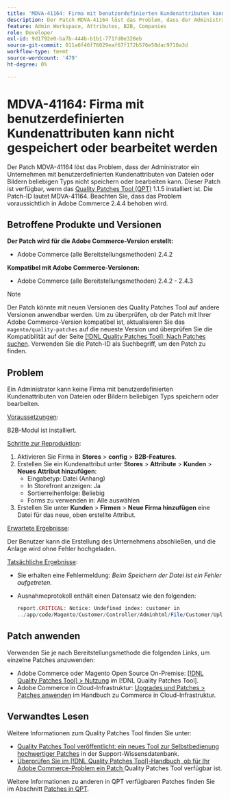 ```yaml
---
title: 'MDVA-41164: Firma mit benutzerdefinierten Kundenattributen kann nicht gespeichert oder bearbeitet werden'
description: Der Patch MDVA-41164 löst das Problem, dass der Administrator ein Unternehmen mit benutzerdefinierten Kundenattributen von Dateien oder Bildern beliebigen Typs nicht speichern oder bearbeiten kann. Dieser Patch ist verfügbar, wenn das [Quality Patches Tool (QPT)](https://experienceleague.adobe.com/en/docs/commerce-operations/tools/quality-patches-tool/quality-patches-tool-to-self-serve-quality-patches) 1.1.5 installiert ist. Die Patch-ID lautet MDVA-41164. Beachten Sie, dass das Problem voraussichtlich in Adobe Commerce 2.4.4 behoben wird.
feature: Admin Workspace, Attributes, B2B, Companies
role: Developer
exl-id: 9d1792e0-ba7b-444b-b1b1-771fd0e328eb
source-git-commit: 011a6f46f76029eaf67f172b576e58dac9710a3d
workflow-type: tm+mt
source-wordcount: '479'
ht-degree: 0%

---
```


# MDVA-41164: Firma mit benutzerdefinierten Kundenattributen kann nicht gespeichert oder bearbeitet werden

Der Patch MDVA-41164 löst das Problem, dass der Administrator ein Unternehmen mit benutzerdefinierten Kundenattributen von Dateien oder Bildern beliebigen Typs nicht speichern oder bearbeiten kann. Dieser Patch ist verfügbar, wenn das [Quality Patches Tool (QPT)](https://experienceleague.adobe.com/en/docs/commerce-operations/tools/quality-patches-tool/quality-patches-tool-to-self-serve-quality-patches) 1.1.5 installiert ist. Die Patch-ID lautet MDVA-41164. Beachten Sie, dass das Problem voraussichtlich in Adobe Commerce 2.4.4 behoben wird.

## Betroffene Produkte und Versionen

**Der Patch wird für die Adobe Commerce-Version erstellt:**

* Adobe Commerce (alle Bereitstellungsmethoden) 2.4.2

**Kompatibel mit Adobe Commerce-Versionen:**

* Adobe Commerce (alle Bereitstellungsmethoden) 2.4.2 - 2.4.3

>[!NOTE]
>
>Der Patch könnte mit neuen Versionen des Quality Patches Tool auf andere Versionen anwendbar werden. Um zu überprüfen, ob der Patch mit Ihrer Adobe Commerce-Version kompatibel ist, aktualisieren Sie das `magento/quality-patches` auf die neueste Version und überprüfen Sie die Kompatibilität auf der Seite [[!DNL Quality Patches Tool]: Nach Patches suchen](https://experienceleague.adobe.com/en/docs/commerce-operations/tools/quality-patches-tool/quality-patches-tool-to-self-serve-quality-patches). Verwenden Sie die Patch-ID als Suchbegriff, um den Patch zu finden.

## Problem

Ein Administrator kann keine Firma mit benutzerdefinierten Kundenattributen von Dateien oder Bildern beliebigen Typs speichern oder bearbeiten.

<u>Voraussetzungen</u>:

B2B-Modul ist installiert.

<u>Schritte zur Reproduktion</u>:

1. Aktivieren Sie Firma in **Stores** > **config** > **B2B-Features**.
1. Erstellen Sie ein Kundenattribut unter **Stores** > **Attribute** > **Kunden** > **Neues Attribut hinzufügen**:
   * Eingabetyp: Datei (Anhang)
   * In Storefront anzeigen: Ja
   * Sortierreihenfolge: Beliebig
   * Forms zu verwenden in: Alle auswählen
1. Erstellen Sie unter **Kunden** > **Firmen** > **Neue Firma hinzufügen** eine Datei für das neue, oben erstellte Attribut.

<u>Erwartete Ergebnisse</u>:

Der Benutzer kann die Erstellung des Unternehmens abschließen, und die Anlage wird ohne Fehler hochgeladen.

<u>Tatsächliche Ergebnisse</u>:

* Sie erhalten eine Fehlermeldung: *Beim Speichern der Datei ist ein Fehler aufgetreten.*
* Ausnahmeprotokoll enthält einen Datensatz wie den folgenden:

  ```php
  report.CRITICAL: Notice: Undefined index: customer in
  ../app/code/Magento/Customer/Controller/Adminhtml/File/Customer/Upload.php on line 69
  ```

## Patch anwenden

Verwenden Sie je nach Bereitstellungsmethode die folgenden Links, um einzelne Patches anzuwenden:

* Adobe Commerce oder Magento Open Source On-Premise: [[!DNL Quality Patches Tool] > Nutzung](/help/tools/quality-patches-tool/usage.md) im [!DNL Quality Patches Tool].
* Adobe Commerce in Cloud-Infrastruktur: [Upgrades und Patches > Patches anwenden](https://experienceleague.adobe.com/docs/commerce-cloud-service/user-guide/develop/upgrade/apply-patches.html) im Handbuch zu Commerce in Cloud-Infrastruktur.

## Verwandtes Lesen

Weitere Informationen zum Quality Patches Tool finden Sie unter:

* [Quality Patches Tool veröffentlicht: ein neues Tool zur Selbstbedienung hochwertiger Patches](https://experienceleague.adobe.com/en/docs/commerce-operations/tools/quality-patches-tool/quality-patches-tool-to-self-serve-quality-patches) in der Support-Wissensdatenbank.
* [Überprüfen Sie im [!DNL Quality Patches Tool]-Handbuch, ob für Ihr Adobe Commerce-Problem ein Patch ](/help/tools/quality-patches-tool/patches-available-in-qpt/check-patch-for-magento-issue-with-magento-quality-patches.md) Quality Patches Tool verfügbar ist.

Weitere Informationen zu anderen in QPT verfügbaren Patches finden Sie im Abschnitt [Patches in QPT](https://support.magento.com/hc/en-us/sections/360010506631-Patches-available-in-MQP-tool-).
